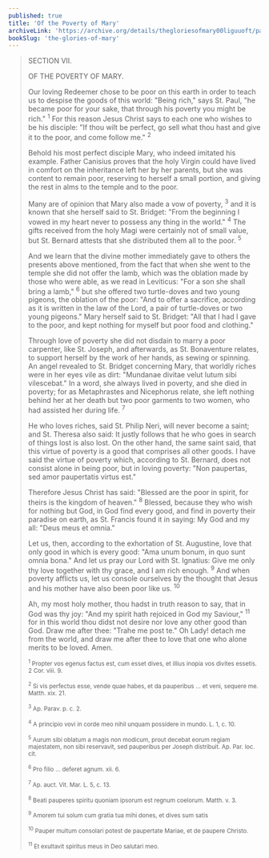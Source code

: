 ```yaml
---
published: true
title: 'Of the Poverty of Mary'
archiveLink: 'https://archive.org/details/thegloriesofmary00liguuoft/page/629?view=theater'
bookSlug: 'the-glories-of-mary'
---
```


> SECTION VII.
>
> OF THE POVERTY OF MARY.
>
> Our loving Redeemer chose to be poor on this earth in order to teach us to despise the goods of this world: "Being rich," says St. Paul, "he became poor for your sake, that through his poverty you might be rich." <sup>1</sup> For this reason Jesus Christ says to each one who wishes to be his disciple: "If thou wilt be perfect, go sell what thou hast and give it to the poor, and come follow me." <sup>2</sup>
>
> Behold his most perfect disciple Mary, who indeed imitated his example. Father Canisius proves that the holy Virgin could have lived in comfort on the inheritance left her by her parents, but she was content to remain poor, reserving to herself a small portion, and giving the rest in alms to the temple and to the poor.
>
> Many are of opinion that Mary also made a vow of poverty, <sup>3</sup> and it is known that she herself said to St. Bridget: "From the beginning I vowed in my heart never to possess any thing in the world." <sup>4</sup> The gifts received from the holy Magi were certainly not of small value, but St. Bernard attests that she distributed them all to the poor. <sup>5</sup>
>
> And we learn that the divine mother immediately gave to others the presents above mentioned, from the fact that when she went to the temple she did not offer the lamb, which was the oblation made by those who were able, as we read in Leviticus: "For a son she shall bring a lamb," <sup>6</sup> but she offered two turtle-doves and two young pigeons, the oblation of the poor: "And to offer a sacrifice, according as it is written in the law of the Lord, a pair of turtle-doves or two young pigeons." Mary herself said to St. Bridget: "All that I had I gave to the poor, and kept nothing for myself but poor food and clothing."
>
> Through love of poverty she did not disdain to marry a poor carpenter, like St. Joseph, and afterwards, as St. Bonaventure relates, to support herself by the work of her hands, as sewing or spinning. An angel revealed to St. Bridget concerning Mary, that worldly riches were in her eyes vile as dirt: "Mundanae divitae velut lutum sibi vilescebat." In a word, she always lived in poverty, and she died in poverty; for as Metaphrastes and Nicephorus relate, she left nothing behind her at her death but two poor garments to two women, who had assisted her during life. <sup>7</sup>
>
> He who loves riches, said St. Philip Neri, will never become a saint; and St. Theresa also said: It justly follows that he who goes in search of things lost is also lost. On the other hand, the same saint said, that this virtue of poverty is a good that comprises all other goods. I have said the virtue of poverty which, according to St. Bernard, does not consist alone in being poor, but in loving poverty: "Non paupertas, sed amor paupertatis virtus est."
>
> Therefore Jesus Christ has said: "Blessed are the poor in spirit, for theirs is the kingdom of heaven." <sup>8</sup> Blessed, because they who wish for nothing but God, in God find every good, and find in poverty their paradise on earth, as St. Francis found it in saying: My God and my all: "Deus meus et omnia."
>
> Let us, then, according to the exhortation of St. Augustine, love that only good in which is every good: "Ama unum bonum, in quo sunt omnia bona." And let us pray our Lord with St. Ignatius: Give me only thy love together with thy grace, and I am rich enough. <sup>9</sup> And when poverty afflicts us, let us console ourselves by the thought that Jesus and his mother have also been poor like us. <sup>10</sup>
>
> Ah, my most holy mother, thou hadst in truth reason to say, that in God was thy joy: "And my spirit hath rejoiced in God my Saviour," <sup>11</sup> for in this world thou didst not desire nor love any other good than God. Draw me after thee: "Trahe me post te." Oh Lady! detach me from the world, and draw me after thee to love that one who alone merits to be loved. Amen.
>
> <small><sup>1</sup> Propter vos egenus factus est, cum esset dives, et illius inopia vos divites essetis. 2 Cor. viii. 9.</small>
>
> <small><sup>2</sup> Si vis perfectus esse, vende quae habes, et da pauperibus … et veni, sequere me. Matth. xix. 21.</small>
>
> <small><sup>3</sup> Ap. Parav. p. c. 2.</small>
>
> <small><sup>4</sup> A principio vovi in corde meo nihil unquam possidere in mundo. L. 1, c. 10.</small>
>
> <small><sup>5</sup> Aurum sibi oblatum a magis non modicum, prout decebat eorum regiam majestatem, non sibi reservavit, sed pauperibus per Joseph distribuit. Ap. Par. loc. cit.</small>
>
> <small><sup>6</sup> Pro filio … deferet agnum. xii. 6.</small>
>
> <small><sup>7</sup> Ap. auct. Vit. Mar. L. 5, c. 13.</small>
>
> <small><sup>8</sup> Beati pauperes spiritu quoniam ipsorum est regnum coelorum. Matth. v. 3.</small>
>
> <small><sup>9</sup> Amorem tui solum cum gratia tua mihi dones, et dives sum satis</small>
>
> <small><sup>10</sup> Pauper multum consolari potest de paupertate Mariae, et de paupere Christo.</small>
>
> <small><sup>11</sup> Et exultavit spiritus meus in Deo salutari meo.</small>
